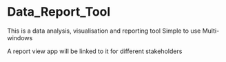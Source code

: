 # Data_Report_Tool
This is a data analysis, visualisation and reporting tool
Simple to use
Multi-windows

A report view app will be linked to it for different stakeholders 
